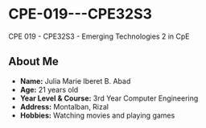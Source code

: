 # CPE-019---CPE32S3
CPE 019 - CPE32S3 - Emerging Technologies 2 in CpE

## About Me
- **Name:** Julia Marie Iberet B. Abad
- **Age:** 21 years old
- **Year Level & Course:** 3rd Year Computer Engineering
- **Address:** Montalban, Rizal
- **Hobbies:** Watching movies and playing games
  

